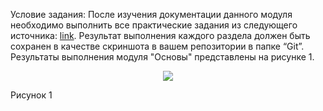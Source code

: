 Условие задания: После изучения документации данного модуля необходимо выполнить все практические задания из следующего источника: [link](https://learngitbranching.js.org/?locale=ru_RU). Результат выполнения каждого раздела должен быть сохранен в качестве скриншота в вашем репозитории в папке “Git”.
Результаты выполнения модуля "Основы" представлены на рисунке 1.
<p align="center">
  <img src="[https://github.com/blademoon/Markdown/blob/main/Picture/cat.jpg](https://github.com/Little0witch/practice/blob/main/course/Git/img1.jpg)">
</p>
Рисунок 1
